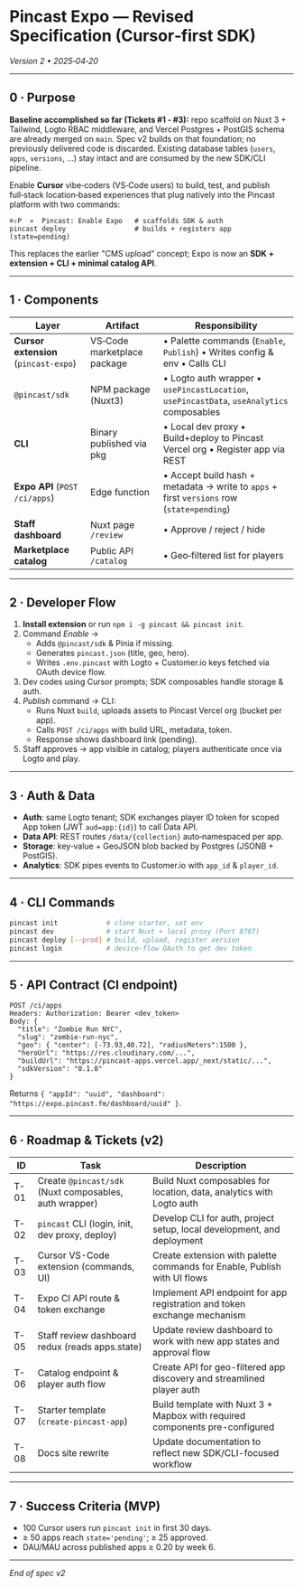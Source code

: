 # Pincast Expo — Revised Specification (Cursor‑first SDK)

*Version 2 • 2025‑04‑20*

---

## 0 · Purpose

**Baseline accomplished so far (Tickets #1 ‑ #3):** repo scaffold on Nuxt 3 + Tailwind, Logto RBAC middleware, and Vercel Postgres + PostGIS schema are already merged on `main`. Spec v2 builds on that foundation; no previously delivered code is discarded. Existing database tables (`users`, `apps`, `versions`, …) stay intact and are consumed by the new SDK/CLI pipeline.

Enable **Cursor** vibe‑coders (VS‑Code users) to build, test, and publish full‑stack location‑based experiences that plug natively into the Pincast platform with two commands:

```text
⌘⇧P  »  Pincast: Enable Expo   # scaffolds SDK & auth
pincast deploy                 # builds + registers app (state=pending)
```

This replaces the earlier "CMS upload" concept; Expo is now an **SDK + extension + CLI + minimal catalog API**.

---

## 1 · Components

| Layer                                 | Artifact                    | Responsibility                                                                             |
| ------------------------------------- | --------------------------- | ------------------------------------------------------------------------------------------ |
| **Cursor extension** (`pincast-expo`) | VS‑Code marketplace package | • Palette commands (`Enable`, `Publish`)  • Writes config & env • Calls CLI                |
| `@pincast/sdk`                        | NPM package (Nuxt3)         | • Logto auth wrapper  • `usePincastLocation`, `usePincastData`, `useAnalytics` composables |
| **CLI**                               | Binary published via pkg    | • Local dev proxy  • Build+deploy to Pincast Vercel org  • Register app via REST           |
| **Expo API** (`POST /ci/apps`)        | Edge function               | • Accept build hash + metadata → write to `apps` + first `versions` row (`state=pending`)  |
| **Staff dashboard**                   | Nuxt page `/review`         | • Approve / reject / hide                                                                  |
| **Marketplace catalog**               | Public API `/catalog`       | • Geo‑filtered list for players                                                            |

---

## 2 · Developer Flow

1. **Install extension** or run `npm i -g pincast && pincast init`.
2. Command *Enable* →
   - Adds `@pincast/sdk` & Pinia if missing.
   - Generates `pincast.json` (title, geo, hero).
   - Writes `.env.pincast` with Logto + Customer.io keys fetched via OAuth device flow.
3. Dev codes using Cursor prompts; SDK composables handle storage & auth.
4. *Publish* command → CLI:
   - Runs Nuxt `build`, uploads assets to Pincast Vercel org (bucket per app).
   - Calls `POST /ci/apps` with build URL, metadata, token.
   - Response shows dashboard link (pending).
5. Staff approves → app visible in catalog; players authenticate once via Logto and play.

---

## 3 · Auth & Data

- **Auth**: same Logto tenant; SDK exchanges player ID token for scoped App token (JWT `aud=app:{id}`) to call Data API.
- **Data API**: REST routes `/data/{collection}` auto‑namespaced per app.
- **Storage**: key‑value + GeoJSON blob backed by Postgres (JSONB + PostGIS).
- **Analytics**: SDK pipes events to Customer.io with `app_id` & `player_id`.

---

## 4 · CLI Commands

```bash
pincast init            # clone starter, set env
pincast dev             # start Nuxt + local proxy (Port 8787)
pincast deploy [--prod] # build, upload, register version
pincast login           # device‑flow OAuth to get dev token
```

---

## 5 · API Contract (CI endpoint)

```http
POST /ci/apps
Headers: Authorization: Bearer <dev_token>
Body: {
  "title": "Zombie Run NYC",
  "slug": "zombie-run-nyc",
  "geo": { "center": [-73.93,40.72], "radiusMeters":1500 },
  "heroUrl": "https://res.cloudinary.com/...",
  "buildUrl": "https://pincast-apps.vercel.app/_next/static/...",
  "sdkVersion": "0.1.0"
}
```

Returns `{ "appId": "uuid", "dashboard": "https://expo.pincast.fm/dashboard/uuid" }`.

---

## 6 · Roadmap & Tickets (v2)

| ID    | Task                                                 | Description                                                                |
|-------|------------------------------------------------------|----------------------------------------------------------------------------|
| T-01  | Create `@pincast/sdk` (Nuxt composables, auth wrapper) | Build Nuxt composables for location, data, analytics with Logto auth      |
| T-02  | `pincast` CLI (login, init, dev proxy, deploy)       | Develop CLI for auth, project setup, local development, and deployment     |
| T-03  | Cursor VS-Code extension (commands, UI)              | Create extension with palette commands for Enable, Publish with UI flows   |
| T-04  | Expo CI API route & token exchange                   | Implement API endpoint for app registration and token exchange mechanism   |
| T-05  | Staff review dashboard redux (reads apps.state)      | Update review dashboard to work with new app states and approval flow      |
| T-06  | Catalog endpoint & player auth flow                  | Create API for geo-filtered app discovery and streamlined player auth      |
| T-07  | Starter template (`create-pincast-app`)              | Build template with Nuxt 3 + Mapbox with required components pre-configured|
| T-08  | Docs site rewrite                                    | Update documentation to reflect new SDK/CLI-focused workflow               |

---

## 7 · Success Criteria (MVP)

- 100 Cursor users run `pincast init` in first 30 days.
- ≥ 50 apps reach `state='pending'`; ≥ 25 approved.
- DAU/MAU across published apps ≥ 0.20 by week 6.

---

*End of spec v2*